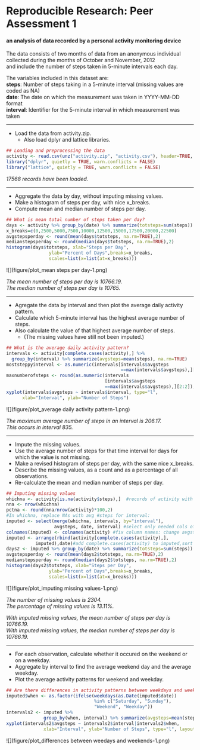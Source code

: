 # Reproducible Research: Peer Assessment 1

#### **an analysis of data recorded by a personal activity monitoring device**
The data consists of two months of data from an anonymous individual  
collected during the months of October and November, 2012  
and include the number of steps taken in 5-minute intervals each day.

The variables included in this dataset are:  
**steps**: Number of steps taking in a 5-minute interval (missing values are coded as NA)  
**date**: The date on which the measurement was taken in YYYY-MM-DD format  
**interval**: Identifier for the 5-minute interval in which measurement was taken

***

* Load the data from activity.zip.
    +   Also load dplyr and lattice libraries.  


```r
## Loading and preprocessing the data
activity <- read.csv(unz("activity.zip", "activity.csv"), header=TRUE, quote="\"")
library("dplyr", quietly = TRUE, warn.conflicts = FALSE)
library("lattice", quietly = TRUE, warn.conflicts = FALSE)
```

*17568 records have been loaded.*

***


* Aggregate the data by day, without imputing missing values.  
* Make a histogram of steps per day, with nice x_breaks.  
* Compute mean and median number of steps per day.  


```r
## What is mean total number of steps taken per day?
days <- activity %>% group_by(date) %>% summarize(totsteps=sum(steps))
x_breaks=c(0,2500,5000,7500,10000,12500,15000,17500,20000,22500)
avgstepsperday <- round(mean(days$totsteps, na.rm=TRUE),2)
medianstepsperday <- round(median(days$totsteps, na.rm=TRUE),2)
histogram(days$totsteps, xlab="Steps per Day",
                ylab="Percent of Days",breaks=x_breaks,
                scales=list(x=list(at=x_breaks)))
```

![](figure/plot_mean steps per day-1.png)

*The mean number of steps per day is 10766.19.*  
*The median number of steps per day is 10765.* 

***

* Agregate the data by interval and then plot the average daily activity pattern.  
* Calculate which 5-minute interval has the highest average number of steps.
* Also calculate the value of that highest average number of steps.
    +   (The missing values have still not been imputed.)  


```r
## What is the average daily activity pattern?
intervals <- activity[complete.cases(activity),] %>%
  group_by(interval) %>% summarize(avgsteps=mean(steps), na.rm=TRUE)
moststeppyinterval <- as.numeric(intervals[intervals$avgsteps
                                           ==max(intervals$avgsteps),][1:1])
maxnumberofsteps <- round(as.numeric(intervals
                                     [intervals$avgsteps
                                     ==max(intervals$avgsteps),][2:2]),2)
xyplot(intervals$avgsteps ~ intervals$interval, type="l",
      xlab="Interval", ylab="Number of Steps")
```

![](figure/plot_average daily activity pattern-1.png)

*The maximum average number of steps in an interval is 206.17.*  
*This occurs in interval 835.* 

***

* Impute the missing values.  
* Use the average number of steps for that time interval for days for which the value is not missing.
* Make a revised histogram of steps per day, with the same nice x_breaks.
* Describe the missing values, as a count and as a percentage of all observations.
* Re-calculate the mean and median number of steps per day.


```r
## Imputing missing values
whichna <- activity[is.na(activity$steps),]  #records of activity with steps=NA 
nna <- nrow(whichna)
pctna <- round(nna/nrow(activity)*100,2) 
#In whichna, replace NAs with avg #steps for interval:
imputed <- select(merge(whichna, intervals, by="interval"),
                  avgsteps, date, interval) #select only needed cols of merge
colnames(imputed) <- colnames(activity) #fix column names: change avgsteps to steps
imputed <- arrange(rbind(activity[complete.cases(activity),],
           imputed),date)#add complete.cases(activity) to imputed,sort by date   
days2 <- imputed %>% group_by(date) %>% summarize(totsteps=sum(steps))
avgstepsperday <- round(mean(days2$totsteps, na.rm=TRUE),2)
medianstepsperday <- round(median(days2$totsteps, na.rm=TRUE),2)
histogram(days2$totsteps, xlab="Steps per Day",
                ylab="Percent of Days",breaks=x_breaks,
                scales=list(x=list(at=x_breaks)))
```

![](figure/plot_imputing missing values-1.png)

*The number of missing values is 2304.*   
*The percentage of missing values is 13.11%.*  

*With imputed missing values, the mean number of steps per day is 10766.19.*  
*With imputed missing values, the median number of steps per day is 10766.19.*

***

* For each observation, calculate whether it occured on the weekend or on a weekday.  
* Aggregate by interval to find the average weekend day and the average weekday.
* Plot the average activity patterns for weekend and weekday. 


```r
## Are there differences in activity patterns between weekdays and weekends?
imputed$when <- as.factor(ifelse(weekdays(as.Date(imputed$date))
                                 %in% c("Saturday", "Sunday"),
                                 "Weekend", "Weekday"))
intervals2 <- imputed %>%
              group_by(when, interval) %>% summarize(avgsteps=mean(steps))
xyplot(intervals2$avgsteps ~ intervals2$interval|intervals2$when,
              xlab="Interval", ylab="Number of Steps", type="l", layout=c(1,2))
```

![](figure/plot_differences between weedays and weekends-1.png)
